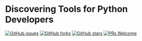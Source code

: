 # Discovering Tools for Python Developers
[![GitHub issues](https://img.shields.io/github/issues/Develop-Packt/Discovering-Tools-for-Python-Developers.svg)](https://github.com/Develop-Packt/Discovering-Tools-for-Python-Developers/issues)
[![GitHub forks](https://img.shields.io/github/forks/Develop-Packt/Discovering-Tools-for-Python-Developers.svg)](https://github.com/Develop-Packt/Discovering-Tools-for-Python-Developers/network)
[![GitHub stars](https://img.shields.io/github/stars/Develop-Packt/Discovering-Tools-for-Python-Developers.svg)](https://github.com/Develop-Packt/Discovering-Tools-for-Python-Developers/stargazers)
[![PRs Welcome](https://img.shields.io/badge/PRs-welcome-brightgreen.svg)](https://github.com/Develop-Packt/Discovering-Tools-for-Python-Developers/pulls)
